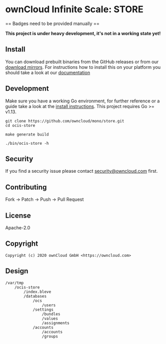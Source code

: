 # ownCloud Infinite Scale: STORE

== Badges need to be provided manually ==

**This project is under heavy development, it's not in a working state yet!**

## Install

You can download prebuilt binaries from the GitHub releases or from our [download mirrors](http://download.owncloud.com/ocis/store/). For instructions how to install this on your platform you should take a look at our [documentation](https://owncloud.github.io/extensions/ocis_store/)

## Development

Make sure you have a working Go environment, for further reference or a guide take a look at the [install instructions](http://golang.org/doc/install.html). This project requires Go >= v1.13.

```console
git clone https://github.com/owncloud/mono/store.git
cd ocis-store

make generate build

./bin/ocis-store -h
```

## Security

If you find a security issue please contact security@owncloud.com first.

## Contributing

Fork -> Patch -> Push -> Pull Request

## License

Apache-2.0

## Copyright

```console
Copyright (c) 2020 ownCloud GmbH <https://owncloud.com>
```

## Design

```
/var/tmp
    /ocis-store
        /index.bleve
        /databases
            /ocs
                /users
            /settings
                /bundles
                /values
                /assignments
            /accounts
                /accounts
                /groups
```
